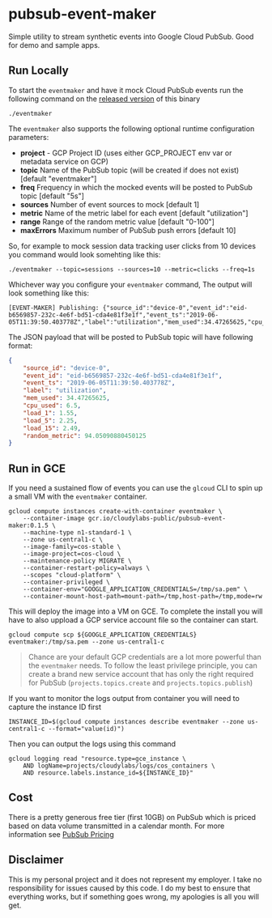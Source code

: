 # pubsub-event-maker

Simple utility to stream synthetic events into Google Cloud PubSub. Good for demo and sample apps.

## Run Locally

To start the `eventmaker` and have it mock Cloud PubSub events run the following command on the [released version](https://github.com/mchmarny/pubsub-event-maker/releases) of this binary

```shell
./eventmaker
```

The `eventmaker` also supports the following optional runtime configuration parameters:

* **project** - GCP Project ID (uses either GCP_PROJECT env var or metadata service on GCP)
* **topic** Name of the PubSub topic (will be created if does not exist) [default "eventmaker"]
* **freq** Frequency in which the mocked events will be posted to PubSub topic [default "5s"]
* **sources** Number of event sources to mock [default 1]
* **metric** Name of the metric label for each event [default "utilization"]
* **range** Range of the random metric value [default "0-100"]
* **maxErrors** Maximum number of PubSub push errors [default 10]

So, for example to mock session data tracking user clicks from 10 devices you command would look somehting like this:

```shell
./eventmaker --topic=sessions --sources=10 --metric=clicks --freq=1s
```

Whichever way you configure your `eventmaker` command, The output will look something like this:

```shell
[EVENT-MAKER] Publishing: {"source_id":"device-0","event_id":"eid-b6569857-232c-4e6f-bd51-cda4e81f3e1f","event_ts":"2019-06-05T11:39:50.403778Z","label":"utilization","mem_used":34.47265625,"cpu_used":6.5,"load_1":1.55,"load_5":2.25,"load_15":2.49,"random_metric":94.05090880450125}
```

The JSON payload that will be posted to PubSub topic will have following format:

```json
{
    "source_id": "device-0",
    "event_id": "eid-b6569857-232c-4e6f-bd51-cda4e81f3e1f",
    "event_ts": "2019-06-05T11:39:50.403778Z",
    "label": "utilization",
    "mem_used": 34.47265625,
    "cpu_used": 6.5,
    "load_1": 1.55,
    "load_5": 2.25,
    "load_15": 2.49,
    "random_metric": 94.05090880450125
}
```

## Run in GCE

If you need a sustained flow of events you can use the `glcoud` CLI to spin up a small VM with the `eventmaker` container.

```shell
gcloud compute instances create-with-container eventmaker \
    --container-image gcr.io/cloudylabs-public/pubsub-event-maker:0.1.5 \
    --machine-type n1-standard-1 \
    --zone us-central1-c \
    --image-family=cos-stable \
    --image-project=cos-cloud \
    --maintenance-policy MIGRATE \
    --container-restart-policy=always \
    --scopes "cloud-platform" \
    --container-privileged \
    --container-env="GOOGLE_APPLICATION_CREDENTIALS=/tmp/sa.pem" \
    --container-mount-host-path=mount-path=/tmp,host-path=/tmp,mode=rw
```

This will deploy the image into a VM on GCE. To complete the install you will have to also uppload a GCP service account file so the container can start.

```shell
gcloud compute scp ${GOOGLE_APPLICATION_CREDENTIALS} eventmaker:/tmp/sa.pem --zone us-central1-c
```

> Chance are your default GCP credentials are a lot more powerful than the `eventmaker` needs. To follow the least privilege principle, you can create a brand new service account that has only the right required for PubSub (`projects.topics.create` and `projects.topics.publish`)

If you want to monitor the logs output from container you will need to capture the instance ID first

```shell
INSTANCE_ID=$(gcloud compute instances describe eventmaker --zone us-central1-c --format="value(id)")
```

Then you can output the logs using this command

```shell
gcloud logging read "resource.type=gce_instance \
    AND logName=projects/cloudylabs/logs/cos_containers \
    AND resource.labels.instance_id=${INSTANCE_ID}"
```

## Cost

There is a pretty generous free tier (first 10GB) on PubSub which is priced based on data volume transmitted in a calendar month. For more information see [PubSub Pricing](https://cloud.google.com/pubsub/pricing)


## Disclaimer

This is my personal project and it does not represent my employer. I take no responsibility for issues caused by this code. I do my best to ensure that everything works, but if something goes wrong, my apologies is all you will get.
